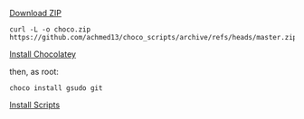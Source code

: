 [Download ZIP](https://github.com/achmed13/choco_scripts/archive/refs/heads/master.zip)
```
curl -L -o choco.zip https://github.com/achmed13/choco_scripts/archive/refs/heads/master.zip
```

[Install Chocolatey](https://github.com/achmed13/choco_scripts/raw/master/install_chocolatey.cmd)

then, as root:

`choco install gsudo git`

[Install Scripts](https://raw.githubusercontent.com/achmed13/choco_scripts/master/co-install.cmd)
